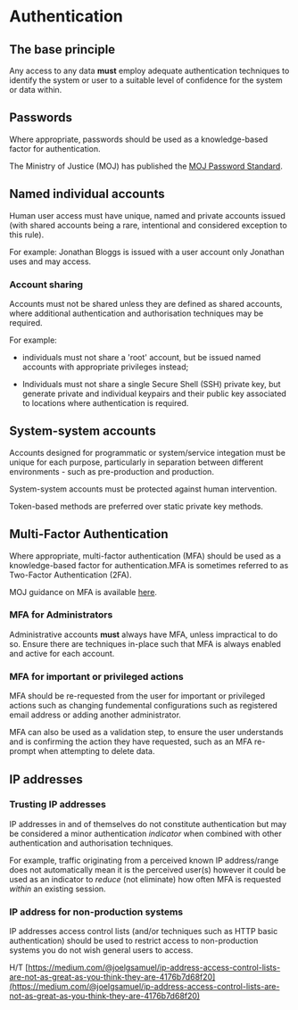 # Authentication

## The base principle

Any access to any data **must** employ adequate authentication techniques to identify the system or user to a suitable level of confidence for the system or data within.

## Passwords

Where appropriate, passwords should be used as a knowledge-based factor for authentication.

The Ministry of Justice \(MOJ\) has published the [MOJ Password Standard](https://intranet.justice.gov.uk/guidance/security/it-computer-security/ict-security-policy-framework/password-standard/).

## Named individual accounts

Human user access must have unique, named and private accounts issued \(with shared accounts being a rare, intentional and considered exception to this rule\).

For example: Jonathan Bloggs is issued with a user account only Jonathan uses and may access.

### Account sharing

Accounts must not be shared unless they are defined as shared accounts, where additional authentication and authorisation techniques may be required.

For example:

-   individuals must not share a 'root' account, but be issued named accounts with appropriate privileges instead;

-   Individuals must not share a single Secure Shell \(SSH\) private key, but generate private and individual keypairs and their public key associated to locations where authentication is required.


## System-system accounts

Accounts designed for programmatic or system/service integation must be unique for each purpose, particularly in separation between different environments - such as pre-production and production.

System-system accounts must be protected against human intervention.

Token-based methods are preferred over static private key methods.

## Multi-Factor Authentication

Where appropriate, multi-factor authentication \(MFA\) should be used as a knowledge-based factor for authentication.MFA is sometimes referred to as Two-Factor Authentication \(2FA\).

MOJ guidance on MFA is available [here](multi-factor-authentication-mfa-guide.md).

### MFA for Administrators

Administrative accounts **must** always have MFA, unless impractical to do so. Ensure there are techniques in-place such that MFA is always enabled and active for each account.

### MFA for important or privileged actions

MFA should be re-requested from the user for important or privileged actions such as changing fundemental configurations such as registered email address or adding another administrator.

MFA can also be used as a validation step, to ensure the user understands and is confirming the action they have requested, such as an MFA re-prompt when attempting to delete data.

## IP addresses

### Trusting IP addresses

IP addresses in and of themselves do not constitute authentication but may be considered a minor authentication *indicator* when combined with other authentication and authorisation techniques.

For example, traffic originating from a perceived known IP address/range does not automatically mean it is the perceived user\(s\) however it could be used as an indicator to *reduce* \(not eliminate\) how often MFA is requested *within* an existing session.

### IP address for non-production systems

IP addresses access control lists \(and/or techniques such as HTTP basic authentication\) should be used to restrict access to non-production systems you do not wish general users to access.

H/T [https://medium.com/@joelgsamuel/ip-address-access-control-lists-are-not-as-great-as-you-think-they-are-4176b7d68f20](https://medium.com/@joelgsamuel/ip-address-access-control-lists-are-not-as-great-as-you-think-they-are-4176b7d68f20)

